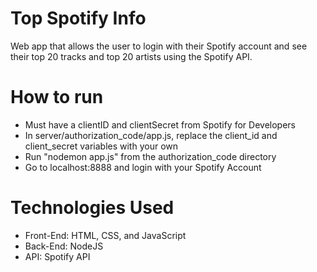 # Top Spotify Info
Web app that allows the user to login with their Spotify account and see their top 20 tracks and top 20 artists using the Spotify API.

# How to run
* Must have a clientID and clientSecret from Spotify for Developers
* In server/authorization_code/app.js, replace the client_id and client_secret variables with your own
* Run "nodemon app.js" from the authorization_code directory
* Go to localhost:8888 and login with your Spotify Account

# Technologies Used
* Front-End: HTML, CSS, and JavaScript
* Back-End: NodeJS
* API: Spotify API
